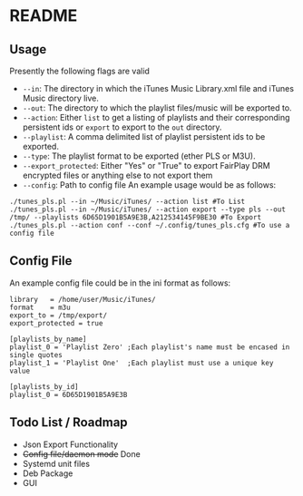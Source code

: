 README
======

Usage
-----

Presently the following flags are valid

+ `--in`: The directory in which the iTunes Music Library.xml file and iTunes Music directory live.
+ `--out`: The directory to which the playlist files/music will be exported to.
+ `--action`: Either `list` to get a listing of playlists and their corresponding persistent ids or `export` to export to the `out` directory.
+ `--playlist`: A comma delimited list of playlist persistent ids to be exported.
+ `--type`: The playlist format to be exported (ether PLS or M3U).
+ `--export_protected`: Either "Yes" or "True" to export FairPlay DRM encrypted files or anything else to not export them
+ `--config`:  Path to config file
An example usage would be as follows:
```
./tunes_pls.pl --in ~/Music/iTunes/ --action list #To List 
./tunes_pls.pl --in ~/Music/iTunes/ --action export --type pls --out /tmp/ --playlists 6D65D1901B5A9E3B,A212534145F9BE30 #To Export
./tunes_pls.pl --action conf --conf ~/.config/tunes_pls.cfg #To use a config file
```

Config File
-----------

An example config file could be in the ini format as follows:
```
library   = /home/user/Music/iTunes/
format    = m3u
export_to = /tmp/export/
export_protected = true

[playlists_by_name]
playlist_0 = 'Playlist Zero' ;Each playlist's name must be encased in single quotes
playlist_1 = 'Playlist One'  ;Each playlist must use a unique key value

[playlists_by_id]
playlist_0 = 6D65D1901B5A9E3B
```

Todo List / Roadmap
-------------------

+ Json Export Functionality
+ ~~Config file/daemon mode~~ Done
+ Systemd unit files
+ Deb Package
+ GUI
